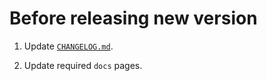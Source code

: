 # Before releasing new version

1.  Update [`CHANGELOG.md`](../CHANGELOG.md).

2.  Update required `docs` pages.
